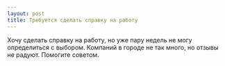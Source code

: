 ```yaml
---
layout: post 
title: Требуется сделать справку на работу 
--- 
```

Хочу сделать справку на работу, но уже пару недель не могу определиться с выбором. Компаний в городе не так много, но отзывы не радуют. Помогите советом.